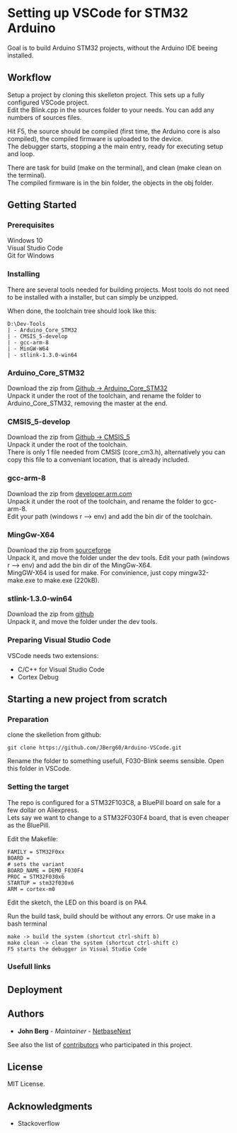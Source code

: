 # Setting up VSCode for STM32 Arduino 
Goal is to build Arduino STM32 projects, without the Arduino IDE beeing installed.  

## Workflow
Setup a project by cloning this skelleton project. This sets up a fully configured VSCode project.  
Edit the Blink.cpp in the sources folder to your needs. You can add any numbers of sources files.  

Hit F5, the source should be compiled (first time, the Arduino core is also compiled), the compiled firmware is uploaded to the device.  
The debugger starts, stopping a the main entry, ready for executing setup and loop.  

There are task for build (make on the terminal), and clean (make clean on the terminal).  
The compiled firmware is in the bin folder, the objects in the obj folder.

## Getting Started

### Prerequisites
Windows 10  
Visual Studio Code  
Git for Windows  

### Installing
There are several tools needed for building projects. Most tools do not need to be installed with a installer, but can simply be unzipped.  

When done, the toolchain tree should look like this:  
```
D:\Dev-Tools
| - Arduino_Core_STM32
| - CMSIS_5-develop
| - gcc-arm-8
| - MinGW-W64
| - stlink-1.3.0-win64
```

### Arduino_Core_STM32

Download the zip from [Github -> Arduino_Core_STM32](https://github.com/stm32duino/Arduino_Core_STM32)  
Unpack it under the root of the toolchain, and rename the folder to Arduino_Core_STM32, removing the master at the end.  

### CMSIS_5-develop
Download the zip from [Github -> CMSIS_5](https://github.com/ARM-software/CMSIS_5)  
Unpack it under the root of the toolchain.  
There is only 1 file needed from CMSIS (core_cm3.h), alternatively you can copy this file to a conveniant location, that is already included.

### gcc-arm-8
Download the zip from [developer.arm.com](https://developer.arm.com/-/media/Files/downloads/gnu-rm/8-2019q3/RC1.1/gcc-arm-none-eabi-8-2019-q3-update-win32.exe?revision=b3eb9c4d-f49f-4694-8928-2084c9f090ac?product=GNU%20Arm%20Embedded%20Toolchain,32-bit,,Windows,8-2019-q3-update)  
Unpack it under the root of the toolchain, and rename the folder to gcc-arm-8.  
Edit your path (windows r --> env) and add the bin dir of the toolchain.  

### MingGw-X64
Download the zip from [sourceforge](https://sourceforge.net/projects/mingw-w64/)  
Unpack it, and move the folder under the dev tools.
Edit your path (windows r --> env) and add the bin dir of the MingGw-X64.  
MingGW-X64 is used for make.  For convinience, just copy mingw32-make.exe to make.exe (220kB).    

### stlink-1.3.0-win64
Download the zip from [github](https://github.com/texane/stlink/releases/tag/1.3.0)  
Unpack it, and move the folder under the dev tools.  

### Preparing Visual Studio Code
VSCode needs two extensions:  
- C/C++ for Visual Studio Code  
- Cortex Debug

## Starting a new project from scratch

### Preparation
clone the skelletion from github:  
```
git clone https://github.com/JBerg60/Arduino-VSCode.git
```
Rename the folder to something usefull, F030-Blink seems sensible.
Open this folder in VSCode.

### Setting the target
The repo is configured for a STM32F103C8, a BluePill board on sale for a few dollar on Aliexpress.  
Lets say we want to change to a STM32F030F4 board, that is even cheaper as the BluePill.

Edit the Makefile:  
```
FAMILY = STM32F0xx
BOARD = 
# sets the variant
BOARD_NAME = DEMO_F030F4
PROC = STM32F030x6
STARTUP = stm32f030x6
ARM = cortex-m0
```

Edit the sketch, the LED on this board is on PA4.

Run the build task, build should be without any errors. Or use make in a bash terminal


```
make -> build the system (shortcut ctrl-shift b)  
make clean -> clean the system (shortcut ctrl-shift c)  
F5 starts the debugger in Visual Studio Code

```

### Usefull links  


## Deployment


## Authors

* **John Berg** - *Maintainer* - [NetbaseNext](https://netbasenext.nl)

See also the list of [contributors](https://github.com/JBerg60/Arduino-VSCode/graphs/contributors) who participated in this project.

## License

MIT License.

## Acknowledgments

* Stackoverflow
